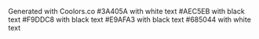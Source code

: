 Generated with Coolors.co
\#3A405A with white text
\#AEC5EB with black text
\#F9DDC8 with black text
\#E9AFA3 with black text
\#685044 with white text